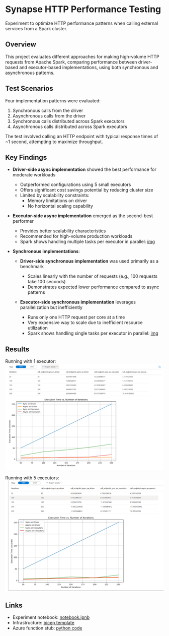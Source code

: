 # Synapse HTTP Performance Testing

Experiment to optimize HTTP performance patterns when calling external services from a Spark cluster.

## Overview

This project evaluates different approaches for making high-volume HTTP requests from Apache Spark, comparing performance between driver-based and executor-based implementations, using both synchronous and asynchronous patterns.

## Test Scenarios

Four implementation patterns were evaluated:
1. Synchronous calls from the driver
2. Asynchronous calls from the driver
3. Synchronous calls distributed across Spark executors
4. Asynchronous calls distributed across Spark executors

The test involved calling an HTTP endpoint with typical response times of ~1 second, attempting to maximize throughput.

## Key Findings

- **Driver-side async implementation** showed the best performance for moderate workloads
  - Outperformed configurations using 5 small executors
  - Offers significant cost savings potential by reducing cluster size
  - Limited by scalability constraints:
    - Memory limitations on driver
    - No horizontal scaling capability

- **Executor-side async implementation** emerged as the second-best performer
  - Provides better scalability characteristics
  - Recommended for high-volume production workloads
  - Spark shows handling multiple tasks per executor in parallel: [img](assets/distributed%20-%20async.png)

- **Synchronous implementations**:
  - **Driver-side synchronous implementation** was used primarily as a benchmark
    - Scales linearly with the number of requests (e.g., 100 requests take 100 seconds)
    - Demonstrates expected lower performance compared to async patterns

  - **Executor-side synchronous implementation** leverages parallelization but inefficiently
    - Runs only one HTTP request per core at a time
    - Very expensive way to scale due to inefficient resource utilization
    - Spark shows handling single tasks per executor in parallel: [img](assets/distributed%20-%20sync.png)

## Results

Running with 1 executor:
![Benchmark Results](assets/benchmark_1_executor.png)

Running with 5 executors:
![Benchmark Results](assets/benchmark_5_executors.png)


## Links

- Experiment notebook: [notebook.ipnb](src/notebooks/notebook.ipynb)
- Infrastructure: [bicep template](src/infra/main.bicep)
- Azure function stub: [python code](src/func/function_app.py)